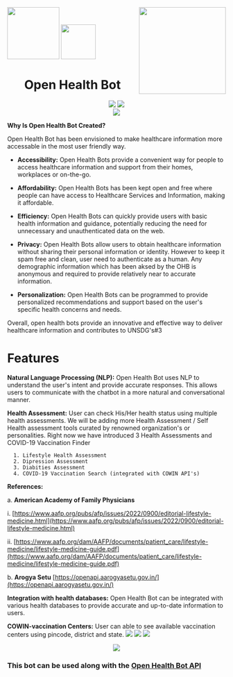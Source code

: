 <div margin-bottom="80%">
    <img src="https://vivifyassets.s3.ap-south-1.amazonaws.com/lifeeazy-logo1.png" align="right" width="200">
</div>

<div>
    <img src="https://user-images.githubusercontent.com/92524410/220310123-91c5a29e-03ad-4b13-aca7-e35f3eb5078d.png" width="120"/> 
    <img src="https://user-images.githubusercontent.com/92524410/217502426-8454bf20-7da8-4536-a049-a6bb7e96b09a.png" width="80"/> 
</div>


<h1 font-size="50px" align="center">Open Health Bot</h1>

<div align="center">
  
  <img src="https://img.shields.io/badge/Python-3.7-yellowgreen" />
  <img src="https://img.shields.io/badge/Release-1.0.0-blue" />

 </div>
 
 <div align="center">
 <img  src="https://user-images.githubusercontent.com/92524410/220831444-d5448222-4ead-4569-9cc5-588d362875c1.gif" />
  
</div>


**Why Is Open Health Bot Created?**
        
Open Health Bot has been envisioned to make healthcare information more accessable in the most user friendly way. 

- **Accessibility:** Open Health Bots provide a convenient way for people to access healthcare information and support from their homes, workplaces or on-the-go.

- **Affordability:** Open Health Bots has been kept open and free where people can have access to Healthcare Services and Information, making it affordable.

- **Efficiency:** Open Health Bots can quickly provide users with basic health information and guidance, potentially reducing the need for unnecessary and unauthenticated data on the web.

- **Privacy:** Open Health Bots allow users to obtain healthcare information without sharing their personal information or identity. However to keep it spam free and clean, user need to authenticate as a human. Any demographic information which has been aksed by the OHB is anonymous and required to provide relatively near to accurate information.

- **Personalization:** Open Health Bots can be programmed to provide personalized recommendations and support based on the user's specific health concerns and needs.

Overall, open health bots provide an innovative and effective way to deliver healthcare information and contributes to UNSDG's#3 

# Features

**Natural Language Processing (NLP):** Open Health Bot uses NLP to understand the user's intent and provide accurate responses. This allows users to communicate with the chatbot in a more natural and conversational manner.

**Health Assessment:** User can check His/Her health status using multiple health assessments. We will be adding more Health Assessment / Self Health assessment tools curated by renowned organization's or personalities. Right now we have introduced 3 Health Assessments and COVID-19 Vaccination Finder

      1. Lifestyle Health Assessment 
      2. Dipression Assessment
      3. Diabities Assessment 
      4. COVID-19 Vaccination Search (integrated with COWIN API's)


  **References:**

  a. **American Academy of Family Physicians** 

  i. [https://www.aafp.org/pubs/afp/issues/2022/0900/editorial-lifestyle-medicine.html](https://www.aafp.org/pubs/afp/issues/2022/0900/editorial-lifestyle-medicine.html)

  ii. [https://www.aafp.org/dam/AAFP/documents/patient_care/lifestyle-medicine/lifestyle-medicine-guide.pdf](https://www.aafp.org/dam/AAFP/documents/patient_care/lifestyle-medicine/lifestyle-medicine-guide.pdf)

  b. **Arogya Setu** [https://openapi.aarogyasetu.gov.in/](https://openapi.aarogyasetu.gov.in/)



**Integration with health databases:** Open Health Bot can be integrated with various health databases to provide accurate and up-to-date information to users.

**COWIN-vaccination Centers:** User can able to see available vaccination centers using pincode, district and state.
<img src="https://user-images.githubusercontent.com/92524410/220832255-e3195014-e537-4f0d-93c8-d05594c07a9c.png">
<img src="https://user-images.githubusercontent.com/92524410/220833208-908c5c87-be53-4b57-bb0d-e07ede324a6f.png">
<img src="https://user-images.githubusercontent.com/92524410/220832276-f93ecb48-7ca4-4674-832f-cf2e4375eecf.png">




 

<p align="center">
<img src="https://vivifyassets.s3.ap-south-1.amazonaws.com/cropped-vivify_login.png" margin_left="100"/>
</p>
<h3>This bot can be used along with the <a href="https://github.com/vivifyhealthcare/Open-Health-Bot-API">Open Health Bot API</a></h3>
